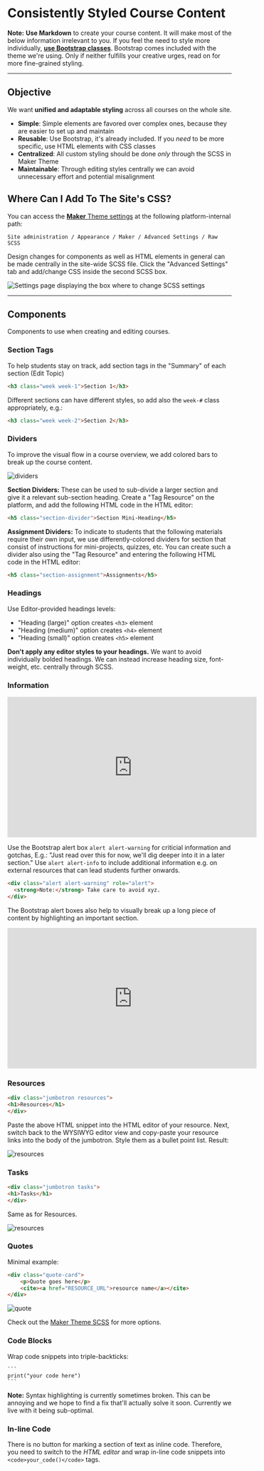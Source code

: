 # Consistently Styled Course Content

**Note:** **Use Markdown** to create your course content. It will make most of the below information irrelevant to you. If you feel the need to style more individually, [**use Bootstrap classes**](https://getbootstrap.com/docs/4.0/getting-started/introduction/). Bootstrap comes included with the theme we're using. Only if neither fulfills your creative urges, read on for more fine-grained styling.

---

## Objective

We want **unified and adaptable styling** across all courses on the whole site.

- **Simple**: Simple elements are favored over complex ones, because they are easier to set up and maintain
- **Reusable**: Use Bootstrap, it's already included. If you _need_ to be more specific, use HTML elements with CSS classes
- **Centralized**: All custom styling should be done _only_ through the SCSS in Maker Theme
- **Maintainable**: Through editing styles centrally we can avoid unnecessary effort and potential misalignment

## Where Can I Add To The Site's CSS?

You can access the [**Maker** Theme settings](https://platform.codingnomads.co/learn/admin/settings.php?section=themesettingmaker) at the following platform-internal path:

`Site administration / Appearance / Maker / Advanced Settings / Raw SCSS`

Design changes for components as well as HTML elements in general can be made centrally in the site-wide SCSS file. Click the "Advanced Settings" tab and add/change CSS inside the second SCSS box.

![Settings page displaying the box where to change SCSS settings](imgs/scss_settings.png)

---

## Components

Components to use when creating and editing courses.

### Section Tags

To help students stay on track, add section tags in the "Summary" of each section (Edit Topic)

```html
<h3 class="week week-1">Section 1</h3>
```

Different sections can have different styles, so add also the `week-#` class appropriately, e.g.:

```html
<h3 class="week week-2">Section 2</h3>
```

### Dividers

To improve the visual flow in a course overview, we add colored bars to break up the course content.

![dividers](imgs/dividers.png)

**Section Dividers:** These can be used to sub-divide a larger section and give it a relevant sub-section heading. Create a "Tag Resource" on the platform, and add the following HTML code in the HTML editor:

```html
<h5 class="section-divider">Section Mini-Heading</h5>
```

**Assignment Dividers:** To indicate to students that the following materials require their own input, we use differently-colored dividers for section that consist of instructions for mini-projects, quizzes, etc. You can create such a divider also using the "Tag Resource" and entering the following HTML code in the HTML editor:

```html
<h5 class="section-assignment">Assignments</h5>
```

### Headings

Use Editor-provided headings levels:

- "Heading (large)" option creates `<h3>` element
- "Heading (medium)" option creates `<h4>` element
- "Heading (small)" option creates `<h5>` element

**Don't apply any editor styles to your headings.** We want to avoid individually bolded headings. We can instead increase heading size, font-weight, etc. centrally through SCSS.

### Information

<iframe width="560" height="315" src="https://www.youtube.com/embed/TSSkUdmHl2I" frameborder="0" allow="accelerometer; autoplay; encrypted-media; gyroscope; picture-in-picture" allowfullscreen></iframe>

Use the Bootstrap alert box `alert alert-warning` for criticial information and gotchas, E.g.: "Just read over this for now, we'll dig deeper into it in a later section." Use `alert alert-info` to include additional information e.g. on external resources that can lead students further onwards.

```html
<div class="alert alert-warning" role="alert">
  <strong>Note:</strong> Take care to avoid xyz.
</div>
```

The Bootstrap alert boxes also help to visually break up a long piece of content by highlighting an important section.

<iframe width="560" height="315" src="https://www.youtube.com/embed/3REbh9xr5lE" frameborder="0" allow="accelerometer; autoplay; encrypted-media; gyroscope; picture-in-picture" allowfullscreen></iframe>

### Resources

```html
<div class="jumbotron resources">
<h1>Resources</h1>
</div>
```

Paste the above HTML snippet into the HTML editor of your resource. Next, switch back to the WYSIWYG editor view and copy-paste your resource links into the body of the jumbotron. Style them as a bullet point list. Result:

![resources](resources.png)

### Tasks

```html
<div class="jumbotron tasks">
<h1>Tasks</h1>
</div>
```

Same as for Resources.

![resources](imgs/tasks.png)

### Quotes

Minimal example:

```html
<div class="quote-card">
    <p>Quote goes here</p>
    <cite><a href="RESOURCE_URL">resource name</a></cite>
</div>
```

![quote](imgs/quote.png)

Check out the [Maker Theme SCSS](https://platform.codingnomads.co/learn/admin/settings.php?section=themesettingmaker) for more options.


### Code Blocks

Wrap code snippets into triple-backticks:

    ```
    print("your code here")
    ```

**Note:** Syntax highlighting is currently sometimes broken. This can be annoying and we hope to find a fix that'll actually solve it soon. Currently we live with it being sub-optimal.


### In-line Code

There is no button for marking a section of text as inline code. Therefore, you need to switch to the _HTML editor_ and wrap in-line code snippets into `<code>your_code()</code>` tags.
